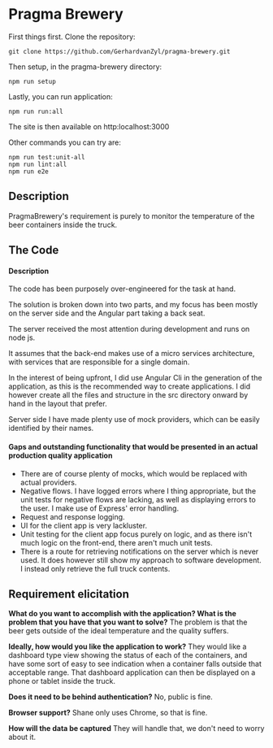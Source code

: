 # Pragma Brewery

First things first. Clone the repository:

    git clone https://github.com/GerhardvanZyl/pragma-brewery.git

Then setup, in the pragma-brewery directory:

    npm run setup
   
Lastly, you can run application:

    npm run run:all

The site is then available on http:localhost:3000

Other commands you can try are:

    npm run test:unit-all
    npm run lint:all
    npm run e2e

## Description
PragmaBrewery's requirement is purely to monitor the temperature of the beer containers inside the truck.

## The Code
#### Description
The code has been purposely over-engineered for the task at hand.

The solution is broken down into two parts, and my focus has been mostly on the server side and the Angular part taking a back seat. 

The server received the most attention during development and runs on node js.

It assumes that the back-end makes use of a micro services architecture, with services that are responsible for a single domain.

In the interest of being upfront, I did use Angular Cli in the generation of the application, as this is the recommended way to create applications. I did however create all the files and structure in the src directory onward by hand in the layout that prefer.

Server side I have made plenty use of mock providers, which can be easily identified by their names.

#### Gaps and outstanding functionality that would be presented in an actual production quality application
- There are of course plenty of mocks, which would be replaced with actual providers.
- Negative flows. I have logged errors where I thing appropriate, but the unit tests for negative flows are lacking, as well as displaying errors to the user. I make use of Express' error handling.
- Request and response logging.
- UI for the client app is very lackluster.
- Unit testing for the client app focus purely on logic, and as there isn't much logic on the front-end, there aren't much unit tests. 
- There is a route for retrieving notifications on the server which is never used. It does however still show my approach to software development. I instead only retrieve the full truck contents.

## Requirement elicitation
**What do you want to accomplish with the application? What is the problem that you have that you want to solve?**
The problem is that the beer gets outside of the ideal temperature and the quality suffers.

**Ideally, how would you like the application to work?**
They would like a dashboard type view showing the status of each of the containers, and have some sort of easy to see indication when a container falls outside that acceptable range. That dashboard application can then be displayed on a phone or tablet inside the truck.

**Does it need to be behind authentication?**
No, public is fine.

**Browser support?**
Shane only uses Chrome, so that is fine.

**How will the data be captured**
They will handle that, we don't need to worry about it. 
